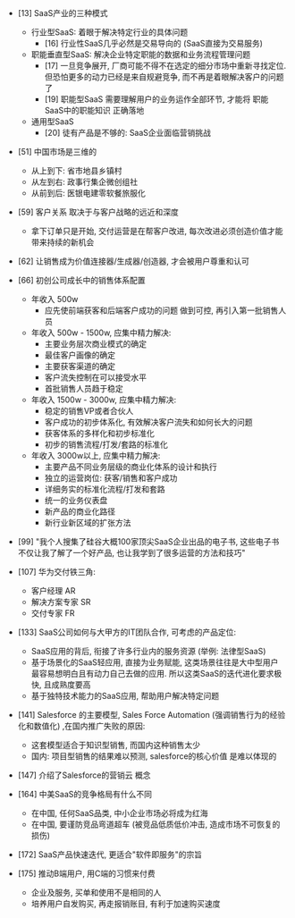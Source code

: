 - [13] SaaS产业的三种模式
	- 行业型SaaS: 着眼于解决特定行业的具体问题
		- [16] 行业性SaaS几乎必然是交易导向的 (SaaS直接为交易服务)
	- 职能垂直型SaaS: 解决企业特定职能的数据和业务流程管理问题
		- [17] 一旦竞争展开, 厂商可能不得不在选定的细分市场中重新寻找定位. 但恐怕更多的动力已经是来自规避竞争, 而不再是着眼解决客户的问题了
		- [19] 职能型SaaS 需要理解用户的业务运作全部环节, 才能将 职能SaaS中的职能知识 正确落地
	- 通用型SaaS
		- [20] 徒有产品是不够的: SaaS企业面临营销挑战

- [51] 中国市场是三维的
	- 从上到下: 省市地县乡镇村
	- 从左到右: 政事行集企微创组社
	- 从前到后: 医银电建零软餐旅服化

- [59] 客户关系 取决于与客户战略的远近和深度
	- 拿下订单只是开始, 交付运营是在帮客户改进, 每次改进必须创造价值才能带来持续的新机会

- [62] 让销售成为价值连接器/生成器/创造器, 才会被用户尊重和认可

- [66] 初创公司成长中的销售体系配置
	- 年收入 500w
		- 应先使前端获客和后端客户成功的问题 做到可控, 再引入第一批销售人员
	- 年收入 500w - 1500w, 应集中精力解决: 
		- 主要业务层次商业模式的确定
		- 最佳客户画像的确定
		- 主要获客渠道的确定
		- 客户流失控制在可以接受水平
		- 首批销售人员趋于稳定
	- 年收入 1500w - 3000w, 应集中精力解决: 
		- 稳定的销售VP或者合伙人
		- 客户成功的初步体系化, 有效解决客户流失和如何长大的问题
		- 获客体系的多样化和初步标准化
		- 初步的销售流程/打发/套路的标准化
	- 年收入 3000w以上, 应集中精力解决: 
		- 主要产品不同业务层级的商业化体系的设计和执行
		- 独立的运营岗位: 获客/销售和客户成功
		- 详细务实的标准化流程/打发和套路
		- 统一的业务仪表盘
		- 新产品的商业化路径
		- 新行业新区域的扩张方法

- [99] "我个人搜集了硅谷大概100家顶尖SaaS企业出品的电子书, 这些电子书不仅让我了解了一个好产品, 也让我学到了很多运营的方法和技巧"

- [107] 华为交付铁三角: 
	- 客户经理 AR
	- 解决方案专家 SR
	- 交付专家 FR

- [133] SaaS公司如何与大甲方的IT团队合作, 可考虑的产品定位: 
	- SaaS应用的背后, 衔接了许多行业内的服务资源 (举例: 法律型SaaS)
	- 基于场景化的SaaS轻应用, 直接为业务赋能, 这类场景往往是大中型用户 最容易想明白且有动力自己去做的应用. 所以这类SaaS的迭代进化要求极快, 且成熟度要高
	- 基于独特技术能力的SaaS应用, 帮助用户解决特定问题

- [141] Salesforce 的主要模型, Sales Force Automation (强调销售行为的经验化和数值化) ,在国内推广失败的原因: 
	- 这套模型适合于知识型销售, 而国内这种销售太少
	- 国内: 项目型销售的结果难以预测, salesforce的核心价值 是难以体现的

- [147] 介绍了Salesforce的营销云 概念

- [164] 中美SaaS的竞争格局有什么不同
	- 在中国, 任何SaaS品类, 中小企业市场必将成为红海
	- 在中国, 要谨防竞品弯道超车 (被竞品低质低价冲击, 造成市场不可恢复的损伤)

- [172] SaaS产品快速迭代, 更适合"软件即服务"的宗旨

- [175] 推动B端用户, 用C端的习惯来付费
	- 企业及服务, 买单和使用不是相同的人
	- 培养用户自发购买, 再走报销账目, 有利于加速购买速度
